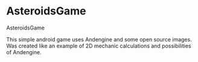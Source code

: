 AsteroidsGame
=============

AsteroidsGame

This simple android game uses Andengine and some open source images. 
Was created like an example of 2D mechanic calculations and possibilities of Andengine.

